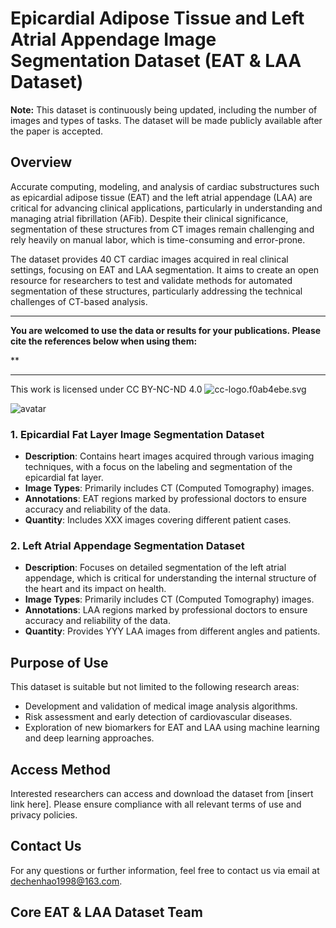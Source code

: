 # Epicardial Adipose Tissue and Left Atrial Appendage Image Segmentation Dataset (EAT & LAA Dataset)

**Note:**
This dataset is continuously being updated, including the number of images and types of tasks. The dataset will be made publicly available after the paper is accepted.


## Overview
Accurate computing, modeling, and analysis of cardiac substructures such as epicardial adipose tissue (EAT) and the left atrial appendage (LAA) are critical for advancing clinical applications, particularly in understanding and managing atrial fibrillation (AFib). Despite their clinical significance, segmentation of these structures from CT images remain challenging and rely heavily on manual labor, which is time-consuming and error-prone.

The dataset provides 40 CT cardiac images acquired in real clinical settings, focusing on EAT and LAA segmentation. It aims to create an open resource for researchers to test and validate methods for automated segmentation of these structures, particularly addressing the technical challenges of CT-based analysis. 


* * *
**You are welcomed to use the data or results for your publications. Please cite the references below when using them:**

**
* * *

This work&nbsp;is licensed under&nbsp;CC BY-NC-ND 4.0&nbsp;![cc-logo.f0ab4ebe.svg](https://chooser-beta.creativecommons.org/img)

![avatar](https://chooser-beta.creativecommons.org/img/cc-logo.f0ab4ebe.svg)


### 1. Epicardial Fat Layer Image Segmentation Dataset
- **Description**: Contains heart images acquired through various imaging techniques, with a focus on the labeling and segmentation of the epicardial fat layer.
- **Image Types**: Primarily includes CT (Computed Tomography) images.
- **Annotations**: EAT regions marked by professional doctors to ensure accuracy and reliability of the data.
- **Quantity**: Includes XXX images covering different patient cases.

### 2. Left Atrial Appendage Segmentation Dataset
- **Description**: Focuses on detailed segmentation of the left atrial appendage, which is critical for understanding the internal structure of the heart and its impact on health.
- **Image Types**: Primarily includes CT (Computed Tomography) images.
- **Annotations**: LAA regions marked by professional doctors to ensure accuracy and reliability of the data.
- **Quantity**: Provides YYY LAA images from different angles and patients.


## Purpose of Use

This dataset is suitable but not limited to the following research areas:
- Development and validation of medical image analysis algorithms.
- Risk assessment and early detection of cardiovascular diseases.
- Exploration of new biomarkers for EAT and LAA using machine learning and deep learning approaches.
## Access Method
Interested researchers can access and download the dataset from [insert link here]. Please ensure compliance with all relevant terms of use and privacy policies.
## Contact Us
For any questions or further information, feel free to contact us via email at dechenhao1998@163.com.


## Core EAT & LAA Dataset Team


